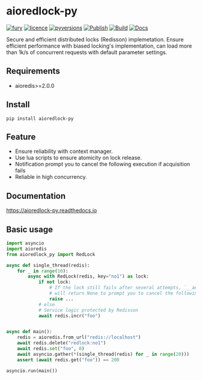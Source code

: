 # aioredlock-py
[![fury](https://img.shields.io/pypi/v/aioredlock-py.svg)](https://pypi.org/project/aioredlock-py/)
[![licence](https://img.shields.io/github/license/GoodManWEN/aioredlock-py)](https://github.com/GoodManWEN/aioredlock-py/blob/master/LICENSE)
[![pyversions](https://img.shields.io/pypi/pyversions/aioredlock-py.svg)](https://pypi.org/project/aioredlock-py/)
[![Publish](https://github.com/GoodManWEN/aioredlock-py/workflows/Publish/badge.svg)](https://github.com/GoodManWEN/aioredlock-py/actions?query=workflow:Publish)
[![Build](https://github.com/GoodManWEN/aioredlock-py/workflows/Build/badge.svg)](https://github.com/GoodManWEN/aioredlock-py/actions?query=workflow:Build)
[![Docs](https://readthedocs.org/projects/aioredlock-py/badge/?version=latest)](https://readthedocs.org/projects/aioredlock-py/)

Secure and efficient distributed locks (Redisson) implemetation. Ensure efficient performance with biased locking's implementation, can load more than 1k/s of concurrent requests with default parameter settings.

## Requirements
- aioredis>=2.0.0

## Install

    pip install aioredlock-py

## Feature
- Ensure reliability with context manager.
- Use lua scripts to ensure atomicity on lock release.
- Notification prompt you to cancel the following execution if acquisition fails
- Reliable in high concurrency.

## Documentation
https://aioredlock-py.readthedocs.io

## Basic usage
```python
import asyncio
import aioredis
from aioredlock_py import RedLock

async def single_thread(redis):
    for _ in range(10):
        async with RedLock(redis, key="no1") as lock:
            if not lock:
                # If the lock still fails after several attempts, `__aenter__` 
                # will return None to prompt you to cancel the following execution
                raise ...
            # else 
            # Service logic protected by Redisson
            await redis.incr("foo")


async def main():
    redis = aioredis.from_url("redis://localhost")
    await redis.delete("redlock:no1")
    await redis.set("foo", 0)
    await asyncio.gather(*(single_thread(redis) for _ in range(20)))
    assert (await redis.get("foo")) == 200

asyncio.run(main())
```